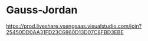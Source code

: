 # Gauss-Jordan

https://prod.liveshare.vsengsaas.visualstudio.com/join?25450DD0AA31FD23C6860D13D07C8FBD3EBE
